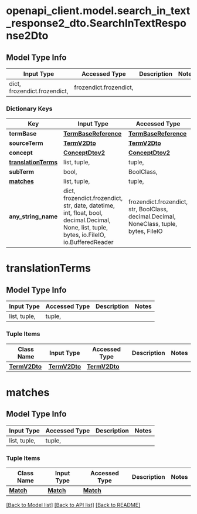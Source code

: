 # openapi_client.model.search_in_text_response2_dto.SearchInTextResponse2Dto

## Model Type Info
Input Type | Accessed Type | Description | Notes
------------ | ------------- | ------------- | -------------
dict, frozendict.frozendict,  | frozendict.frozendict,  |  | 

### Dictionary Keys
Key | Input Type | Accessed Type | Description | Notes
------------ | ------------- | ------------- | ------------- | -------------
**termBase** | [**TermBaseReference**](TermBaseReference.md) | [**TermBaseReference**](TermBaseReference.md) |  | [optional] 
**sourceTerm** | [**TermV2Dto**](TermV2Dto.md) | [**TermV2Dto**](TermV2Dto.md) |  | [optional] 
**concept** | [**ConceptDtov2**](ConceptDtov2.md) | [**ConceptDtov2**](ConceptDtov2.md) |  | [optional] 
**[translationTerms](#translationTerms)** | list, tuple,  | tuple,  |  | [optional] 
**subTerm** | bool,  | BoolClass,  |  | [optional] 
**[matches](#matches)** | list, tuple,  | tuple,  |  | [optional] 
**any_string_name** | dict, frozendict.frozendict, str, date, datetime, int, float, bool, decimal.Decimal, None, list, tuple, bytes, io.FileIO, io.BufferedReader | frozendict.frozendict, str, BoolClass, decimal.Decimal, NoneClass, tuple, bytes, FileIO | any string name can be used but the value must be the correct type | [optional]

# translationTerms

## Model Type Info
Input Type | Accessed Type | Description | Notes
------------ | ------------- | ------------- | -------------
list, tuple,  | tuple,  |  | 

### Tuple Items
Class Name | Input Type | Accessed Type | Description | Notes
------------- | ------------- | ------------- | ------------- | -------------
[**TermV2Dto**](TermV2Dto.md) | [**TermV2Dto**](TermV2Dto.md) | [**TermV2Dto**](TermV2Dto.md) |  | 

# matches

## Model Type Info
Input Type | Accessed Type | Description | Notes
------------ | ------------- | ------------- | -------------
list, tuple,  | tuple,  |  | 

### Tuple Items
Class Name | Input Type | Accessed Type | Description | Notes
------------- | ------------- | ------------- | ------------- | -------------
[**Match**](Match.md) | [**Match**](Match.md) | [**Match**](Match.md) |  | 

[[Back to Model list]](../../README.md#documentation-for-models) [[Back to API list]](../../README.md#documentation-for-api-endpoints) [[Back to README]](../../README.md)

